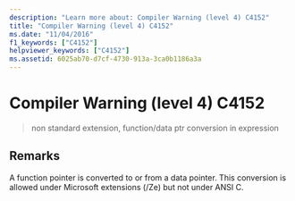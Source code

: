 ```yaml
---
description: "Learn more about: Compiler Warning (level 4) C4152"
title: "Compiler Warning (level 4) C4152"
ms.date: "11/04/2016"
f1_keywords: ["C4152"]
helpviewer_keywords: ["C4152"]
ms.assetid: 6025ab70-d7cf-4730-913a-3ca0b1186a3a
---
```

# Compiler Warning (level 4) C4152

> non standard extension, function/data ptr conversion in expression

## Remarks

A function pointer is converted to or from a data pointer. This conversion is allowed under Microsoft extensions (/Ze) but not under ANSI C.
